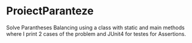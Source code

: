 # ProiectParanteze
 Solve Parantheses Balancing using a class with  static and main methods where I print 2 cases of the problem and JUnit4 for testes for Assertions.
